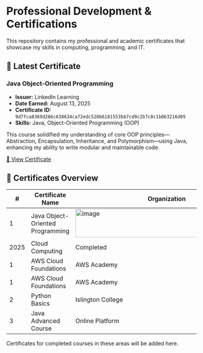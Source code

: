 # Professional Development & Certifications

This repository contains my professional and academic certificates that showcase my skills in computing, programming, and IT.

## 📜 Latest Certificate

### Java Object-Oriented Programming
- **Issuer:** LinkedIn Learning
- **Date Earned:** August 13, 2025
- **Certificate ID:** `9d7fca8369d266c638634ca72edc528b6181553bb7cd9c2b7c8c1b063216d05`
- **Skills:** Java, Object-Oriented Programming (OOP)

This course solidified my understanding of core OOP principles—Abstraction, Encapsulation, Inheritance, and Polymorphism—using Java, enhancing my ability to write modular and maintainable code.

[📄 View Certificate](https://github.com/Eijkeyal/Professional-Certificates/blob/main/CertificateOfCompletion_Java%20ObjectOriented%20Programming.pdf)

## 📂 Certificates Overview

| # | Certificate Name | Organization | Year | Type | Status | Verification |
|---|-----------------|-------------|------|------|--------|--------------|
| 1 | Java Object-Oriented Programming|<img width="483" height="75" alt="image" src="https://github.com/user-attachments/assets/607d6a93-8c9c-4096-9ec5-b5f678975980" />
 | 2025 | Cloud Computing | Completed | [Verify](#) |
| 1 | AWS Cloud Foundations | AWS Academy | 2025 | Cloud Computing | Completed | [Verify](#) |
| 1 | AWS Cloud Foundations | AWS Academy | 2025 | Cloud Computing | Completed | [Verify](#) |
| 2 | Python Basics | Islington College | 2024 | Programming | Completed | [Verify](#) |
| 3 | Java Advanced Course | Online Platform | 2025 | Programming | Upcoming | - |


Certificates for completed courses in these areas will be added here.
